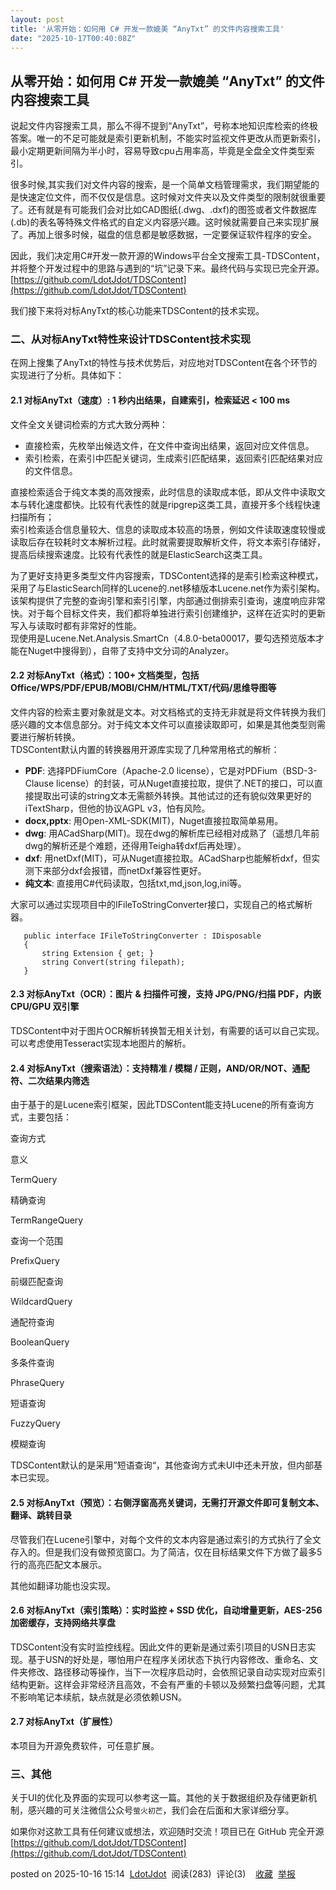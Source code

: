 ```yaml
---
layout: post
title: '从零开始：如何用 C# 开发一款媲美 “AnyTxt” 的文件内容搜索工具'
date: "2025-10-17T00:40:08Z"
---
```

从零开始：如何用 C# 开发一款媲美 “AnyTxt” 的文件内容搜索工具
-------------------------------------

说起文件内容搜索工具，那么不得不提到“AnyTxt”，号称本地知识库检索的终极答案。唯一的不足可能就是索引更新机制，不能实时监视文件更改从而更新索引，最小定期更新间隔为半小时，容易导致cpu占用率高，毕竟是全盘全文件类型索引。

很多时候,其实我们对文件内容的搜索，是一个简单文档管理需求，我们期望能的是快速定位文件，而不仅仅是信息。这时候对文件夹以及文件类型的限制就很重要了。还有就是有可能我们会对比如CAD图纸(.dwg、.dxf)的图签或者文件数据库(.db)的表名等特殊文件格式的自定义内容感兴趣。这时候就需要自己来实现扩展了。再加上很多时候，磁盘的信息都是敏感数据，一定要保证软件程序的安全。

因此，我们决定用C#开发一款开源的Windows平台全文搜索工具-TDSContent，并将整个开发过程中的思路与遇到的“坑”记录下来。最终代码与实现已完全开源。[https://github.com/LdotJdot/TDSContent](https://github.com/LdotJdot/TDSContent)

我们接下来将对标AnyTxt的核心功能来TDSContent的技术实现。

### 二、从对标AnyTxt特性来设计TDSContent技术实现

在网上搜集了AnyTxt的特性与技术优势后，对应地对TDSContent在各个环节的实现进行了分析。具体如下：  

#### 2.1 对标AnyTxt（速度）: 1 秒内出结果，自建索引，检索延迟 < 100 ms

文件全文关键词检索的方式大致分两种：

*   直接检索，先枚举出候选文件，在文件中查询出结果，返回对应文件信息。
*   索引检索，在索引中匹配关键词，生成索引匹配结果，返回索引匹配结果对应的文件信息。

直接检索适合于纯文本类的高效搜索，此时信息的读取成本低，即从文件中读取文本与转化速度都快。比较有代表性的就是ripgrep这类工具，直接开多个线程快速扫描所有；  
索引检索适合信息量较大、信息的读取成本较高的场景，例如文件读取速度较慢或读取后存在较耗时文本解析过程。此时就需要提取解析文件，将文本索引存储好，提高后续搜索速度。比较有代表性的就是ElasticSearch这类工具。

为了更好支持更多类型文件内容搜索，TDSContent选择的是索引检索这种模式，采用了与ElasticSearch同样的Lucene的.net移植版本Lucene.net作为索引架构。该架构提供了完整的查询引擎和索引引擎，内部通过倒排索引查询，速度响应非常快。对于每个目标文件夹，我们都将单独进行索引创建维护，这样在近实时的更新写入与读取时都有非常好的性能。  
现使用是Lucene.Net.Analysis.SmartCn（4.8.0-beta00017，要勾选预览版本才能在Nuget中搜得到），自带了支持中文分词的Analyzer。

#### 2.2 对标AnyTxt（格式）：100+ 文档类型，包括 Office/WPS/PDF/EPUB/MOBI/CHM/HTML/TXT/代码/思维导图等

文件内容的检索主要对象就是文本。对文档格式的支持无非就是将文件转换为我们感兴趣的文本信息部分。对于纯文本文件可以直接读取即可，如果是其他类型则需要进行解析转换。  
TDSContent默认内置的转换器用开源库实现了几种常用格式的解析：

*   **PDF**: 选择PDFiumCore（Apache-2.0 license），它是对PDFium（BSD-3-Clause license）的封装，可从Nuget直接拉取，提供了.NET的接口，可以直接提取出可读的string文本无需额外转换。其他试过的还有貌似效果更好的iTextSharp，但他的协议AGPL v3，怕有风险。
*   **docx,pptx**: 用Open-XML-SDK(MIT)，Nuget直接拉取简单易用。
*   **dwg**: 用ACadSharp(MIT)。现在dwg的解析库已经相对成熟了（遥想几年前dwg的解析还是个难题，还得用Teigha转dxf后再处理）。
*   **dxf**: 用netDxf(MIT)，可从Nuget直接拉取。ACadSharp也能解析dxf，但实测下来部分dxf会报错，而netDxf兼容性更好。
*   **纯文本**: 直接用C#代码读取，包括txt,md,json,log,ini等。

大家可以通过实现项目中的IFileToStringConverter接口，实现自己的格式解析器。

       public interface IFileToStringConverter : IDisposable
       {
           string Extension { get; }
           string Convert(string filepath);
       }
    

#### 2.3 对标AnyTxt（OCR）：图片 & 扫描件可搜，支持 JPG/PNG/扫描 PDF，内嵌 CPU/GPU 双引擎

TDSContent中对于图片OCR解析转换暂无相关计划，有需要的话可以自己实现。可以考虑使用Tesseract实现本地图片的解析。

#### 2.4 对标AnyTxt（搜索语法）：支持精准 / 模糊 / 正则，AND/OR/NOT、通配符、二次结果内筛选

由于基于的是Lucene索引框架，因此TDSContent能支持Lucene的所有查询方式，主要包括：

查询方式

意义

TermQuery

精确查询

TermRangeQuery

查询一个范围

PrefixQuery

前缀匹配查询

WildcardQuery

通配符查询

BooleanQuery

多条件查询

PhraseQuery

短语查询

FuzzyQuery

模糊查询

TDSContent默认的是采用”短语查询“，其他查询方式未UI中还未开放，但内部基本已实现。

#### 2.5 对标AnyTxt（预览）：右侧浮窗高亮关键词，无需打开源文件即可复制文本、翻译、跳转目录

尽管我们在Lucene引擎中，对每个文件的文本内容是通过索引的方式执行了全文存入的。但是我们没有做预览窗口。为了简洁，仅在目标结果文件下方做了最多5行的高亮匹配文本展示。

其他如翻译功能也没实现。

#### 2.6 对标AnyTxt（索引策略）：实时监控 + SSD 优化，自动增量更新，AES-256 加密缓存，支持网络共享盘

TDSContent没有实时监控线程。因此文件的更新是通过索引项目的USN日志实现。基于USN的好处是，哪怕用户在程序关闭状态下执行内容修改、重命名、文件夹修改、路径移动等操作，当下一次程序启动时，会依照记录自动实现对应索引结构更新。这样会非常经济且高效，不会有严重的卡顿以及频繁扫盘等问题，尤其不影响笔记本续航，缺点就是必须依赖USN。

#### 2.7 对标AnyTxt（扩展性）

本项目为开源免费软件，可任意扩展。

### 三、其他

关于UI的优化及界面的实现可以参考这一篇。其他的关于数据组织及存储更新机制，感兴趣的可关注微信公众号`萤火初芒`，我们会在后面和大家详细分享。

如果你对这款工具有任何建议或想法，欢迎随时交流！项目已在 GitHub 完全开源 [https://github.com/LdotJdot/TDSContent](https://github.com/LdotJdot/TDSContent)

posted on 2025-10-16 15:14  [LdotJdot](https://www.cnblogs.com/luojin765)  阅读(283)  评论(3)    [收藏](javascript:void\(0\))  [举报](javascript:void\(0\))